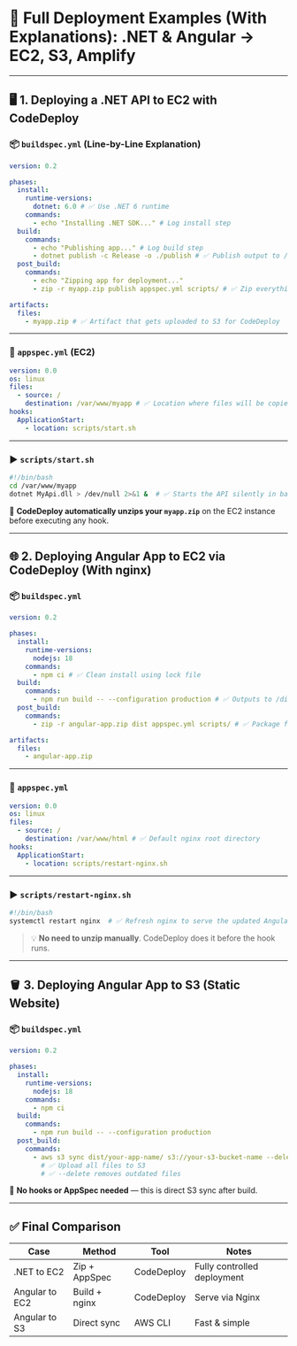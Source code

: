 # 🚀 Full Deployment Examples (With Explanations): .NET & Angular → EC2, S3, Amplify

---

## 🖥️ 1. Deploying a .NET API to EC2 with CodeDeploy

### 📦 `buildspec.yml` (Line-by-Line Explanation)

```yaml
version: 0.2

phases:
  install:
    runtime-versions:
      dotnet: 6.0 # ✅ Use .NET 6 runtime
    commands:
      - echo "Installing .NET SDK..." # Log install step
  build:
    commands:
      - echo "Publishing app..." # Log build step
      - dotnet publish -c Release -o ./publish # ✅ Publish output to /publish
  post_build:
    commands:
      - echo "Zipping app for deployment..."
      - zip -r myapp.zip publish appspec.yml scripts/ # ✅ Zip everything needed

artifacts:
  files:
    - myapp.zip # ✅ Artifact that gets uploaded to S3 for CodeDeploy
```

---

### 🧾 `appspec.yml` (EC2)

```yaml
version: 0.0
os: linux
files:
  - source: /
    destination: /var/www/myapp # ✅ Location where files will be copied on EC2
hooks:
  ApplicationStart:
    - location: scripts/start.sh
```

---

### ▶️ `scripts/start.sh`

```bash
#!/bin/bash
cd /var/www/myapp
dotnet MyApi.dll > /dev/null 2>&1 &  # ✅ Starts the API silently in background
```

🧠 **CodeDeploy automatically unzips your `myapp.zip`** on the EC2 instance before executing any hook.

---

## 🌐 2. Deploying Angular App to EC2 via CodeDeploy (With nginx)

### 📦 `buildspec.yml`

```yaml
version: 0.2

phases:
  install:
    runtime-versions:
      nodejs: 18
    commands:
      - npm ci # ✅ Clean install using lock file
  build:
    commands:
      - npm run build -- --configuration production # ✅ Outputs to /dist
  post_build:
    commands:
      - zip -r angular-app.zip dist appspec.yml scripts/ # ✅ Package for CodeDeploy

artifacts:
  files:
    - angular-app.zip
```

---

### 🧾 `appspec.yml`

```yaml
version: 0.0
os: linux
files:
  - source: /
    destination: /var/www/html # ✅ Default nginx root directory
hooks:
  ApplicationStart:
    - location: scripts/restart-nginx.sh
```

---

### ▶️ `scripts/restart-nginx.sh`

```bash
#!/bin/bash
systemctl restart nginx  # ✅ Refresh nginx to serve the updated Angular app
```

> 💡 **No need to unzip manually**. CodeDeploy does it before the hook runs.

---

## 🪣 3. Deploying Angular App to S3 (Static Website)

### 📦 `buildspec.yml`

```yaml
version: 0.2

phases:
  install:
    runtime-versions:
      nodejs: 18
    commands:
      - npm ci
  build:
    commands:
      - npm run build -- --configuration production
  post_build:
    commands:
      - aws s3 sync dist/your-app-name/ s3://your-s3-bucket-name --delete
        # ✅ Upload all files to S3
        # ✅ --delete removes outdated files
```

📌 **No hooks or AppSpec needed** — this is direct S3 sync after build.

---

## ✅ Final Comparison

| Case           | Method        | Tool       | Notes                       |
| -------------- | ------------- | ---------- | --------------------------- |
| .NET to EC2    | Zip + AppSpec | CodeDeploy | Fully controlled deployment |
| Angular to EC2 | Build + nginx | CodeDeploy | Serve via Nginx             |
| Angular to S3  | Direct sync   | AWS CLI    | Fast & simple               |

